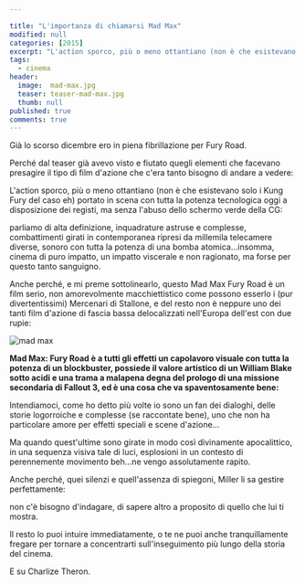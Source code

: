 ```yaml
---

title: "L'importanza di chiamarsi Mad Max"
modified: null
categories: [2015]
excerpt: "L'action sporco, più o meno ottantiano (non è che esistevano solo i Kung Fury del caso eh) portato in scena con tutta la potenza tecnologica oggi a disposizione dei registi... "
tags:
  - cinema
header:  
  image:  mad-max.jpg
  teaser: teaser-mad-max.jpg
  thumb: null
published: true
comments: true
---
```


Già lo scorso dicembre ero in piena fibrillazione per Fury Road.

Perché dal teaser già avevo visto e fiutato quegli elementi che facevano presagire il tipo di film d'azione che c'era tanto bisogno di andare a vedere:

L'action sporco, più o meno ottantiano (non è che esistevano solo i Kung Fury del caso eh) portato in scena con tutta la potenza tecnologica oggi a disposizione dei registi, ma senza l'abuso dello schermo verde della CG:

parliamo di alta definizione, inquadrature astruse e complesse, combattimenti girati in contemporanea ripresi da millemila telecamere diverse, sonoro con tutta la potenza di una bomba atomica...insomma, cinema di puro impatto, un impatto viscerale e non ragionato, ma forse per questo tanto sanguigno.

Anche perché, e mi preme sottolinearlo, questo Mad Max Fury Road è un film serio, non amorevolmente macchiettistico come possono esserlo i (pur divertentissimi) Mercenari di Stallone, e del resto non è neppure uno dei tanti film d'azione di fascia bassa delocalizzati nell'Europa dell'est con due rupie:

<img src ="http://4.bp.blogspot.com/-EW3b-6_n5TI/VXvn-xjQz7I/AAAAAAAAMJI/9tzIKZSARqM/s1600/Mad-Max4.jpg" alt="mad max"> 

**Mad Max: Fury Road è a tutti gli effetti un capolavoro visuale con tutta la potenza di un blockbuster, possiede il valore artistico di un William Blake sotto acidi e una trama a malapena degna del prologo di una missione secondaria di Fallout 3, ed è una cosa che va spaventosamente bene:**

Intendiamoci, come ho detto più volte io sono un fan dei dialoghi, delle storie logorroiche e complesse (se raccontate bene), uno che non ha particolare amore per effetti speciali e scene d'azione...

Ma quando quest'ultime sono girate in modo così divinamente apocalittico, in una sequenza visiva tale di luci, esplosioni in un contesto di perennemente movimento beh...ne vengo assolutamente rapito.

Anche perché, quei silenzi e quell'assenza di spiegoni, Miller li sa gestire perfettamente:

non c'è bisogno d'indagare, di sapere altro a proposito di quello che lui ti mostra.

Il resto lo puoi intuire immediatamente, o te ne puoi anche tranquillamente fregare per tornare a concentrarti sull'inseguimento più lungo della storia del cinema.

E su Charlize Theron.